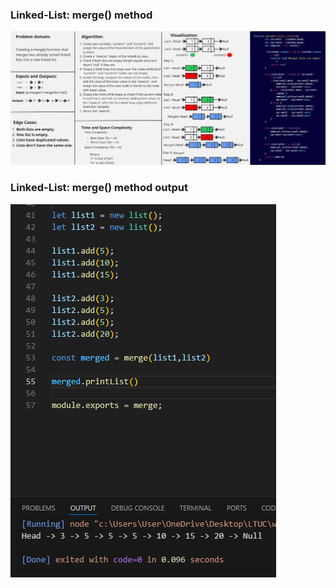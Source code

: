 ### Linked-List: merge() method

![Remove-Middle-Value](../docs/mergeBoard.jpg)

### Linked-List: merge() method output

![Remove-Middle-Value](../docs/mergeOutput.png)

